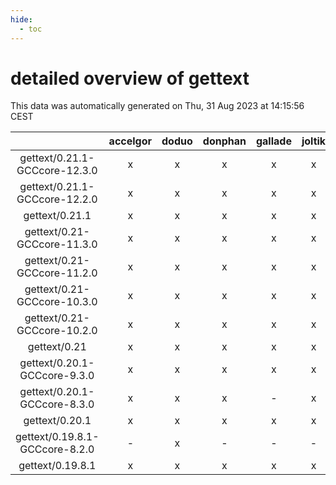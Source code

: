 ```yaml
---
hide:
  - toc
---
```


detailed overview of gettext
============================


This data was automatically generated on Thu, 31 Aug 2023 at 14:15:56 CEST  

| |accelgor|doduo|donphan|gallade|joltik|skitty|swalot|victini|
| :---: | :---: | :---: | :---: | :---: | :---: | :---: | :---: | :---: |
|gettext/0.21.1-GCCcore-12.3.0|x|x|x|x|x|x|x|x|
|gettext/0.21.1-GCCcore-12.2.0|x|x|x|x|x|x|x|x|
|gettext/0.21.1|x|x|x|x|x|x|x|x|
|gettext/0.21-GCCcore-11.3.0|x|x|x|x|x|x|x|x|
|gettext/0.21-GCCcore-11.2.0|x|x|x|x|x|x|x|x|
|gettext/0.21-GCCcore-10.3.0|x|x|x|x|x|x|x|x|
|gettext/0.21-GCCcore-10.2.0|x|x|x|x|x|x|x|x|
|gettext/0.21|x|x|x|x|x|x|x|x|
|gettext/0.20.1-GCCcore-9.3.0|x|x|x|x|x|x|x|x|
|gettext/0.20.1-GCCcore-8.3.0|x|x|x|-|x|x|x|x|
|gettext/0.20.1|x|x|x|x|x|x|x|x|
|gettext/0.19.8.1-GCCcore-8.2.0|-|x|-|-|-|-|x|-|
|gettext/0.19.8.1|x|x|x|x|x|x|x|x|
